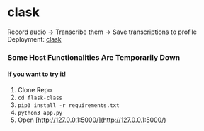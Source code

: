 # clask
Record audio -> Transcribe them -> Save transcriptions to profile
Deployment: [clask](https://clask.herokuapp.com/)

### Some Host Functionalities Are Temporarily Down
#### If you want to try it!
1. Clone Repo
2. ```cd flask-class```
3. ```pip3 install -r requirements.txt``` 
4. ```python3 app.py```
5. Open [http://127.0.0.1:5000/](http://127.0.0.1:5000/)
